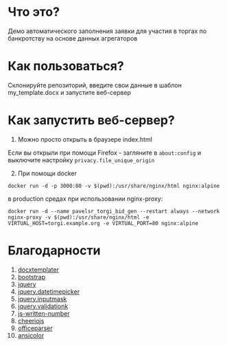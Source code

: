 # Что это?

Демо автоматического заполнения заявки для участия в торгах по банкротству на основе данных агрегаторов

# Как пользоваться?

Склонируйте репозиторий, введите свои данные в шаблон my_template.docx и запустите веб-сервер

# Как запустить веб-сервер?

1) Можно просто открыть в браузере index.html

Если вы открыли при помощи Firefox - загляните в  `about:config` и выключите настройку `privacy.file_unique_origin`

2) При помощи docker

```
docker run -d -p 3000:80 -v $(pwd):/usr/share/nginx/html nginx:alpine
```

в production средах при использовании nginx-proxy:

```
docker run -d --name pavelsr_torgi_bid_gen --restart always --network nginx-proxy -v $(pwd):/usr/share/nginx/html -e VIRTUAL_HOST=torgi.example.org -e VIRTUAL_PORT=80 nginx:alpine
```

# Благодарности

1. [docxtemplater](https://github.com/open-xml-templating/docxtemplater)
1. [bootstrap](https://github.com/twbs/bootstrap)
1. [jquery](https://github.com/jquery/jquery)
1. [jquery.datetimepicker](https://github.com/xdan/datetimepicker)
1. [jquery.inputmask](https://github.com/RobinHerbots/Inputmask)
1. [jquery.validationk](https://github.com/jquery-validation/jquery-validation)
1. [js-written-number](https://github.com/yamadapc/js-written-number)
1. [cheeriojs](https://github.com/cheeriojs/cheerio)
1. [officeparser](https://github.com/harshankur/officeParser)
1. [ansicolor](https://github.com/xpl/ansicolor)
